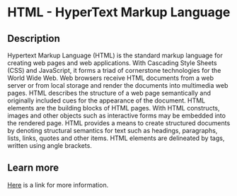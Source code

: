 # HTML - HyperText Markup Language
## Description
Hypertext Markup Language (HTML) is the standard markup language for creating web pages and web applications. 
With Cascading Style Sheets (CSS) and JavaScript, it forms a triad of cornerstone technologies for the World Wide Web.
Web browsers receive HTML documents from a web server or from local storage and render the documents into multimedia 
web pages. HTML describes the structure of a web page semantically and originally included cues for the appearance of 
the document.
HTML elements are the building blocks of HTML pages. With HTML constructs, images and other objects such as interactive forms may be embedded into the rendered page. HTML provides a means to create structured documents by denoting structural semantics for text such as headings, paragraphs, lists, links, quotes and other items. HTML elements are delineated by tags, written using angle brackets.
## Learn more
[Here](https://en.wikipedia.org/wiki/HTML) is a link for more information.
